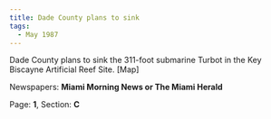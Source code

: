 ```yaml
---  
title: Dade County plans to sink  
tags:  
  - May 1987  
---  
```

  
Dade County plans to sink the 311-foot submarine Turbot in the Key Biscayne Artificial Reef Site. [Map]  
  
Newspapers: **Miami Morning News or The Miami Herald**  
  
Page: **1**, Section: **C** 
